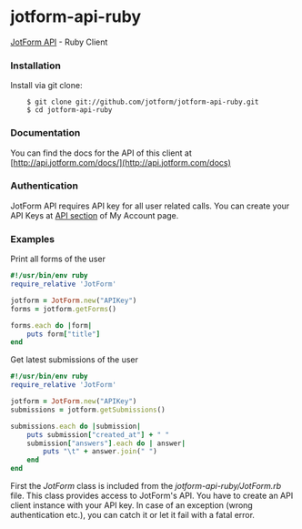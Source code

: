 jotform-api-ruby 
===============
[JotForm API](http://api.jotform.com/docs/) - Ruby Client


### Installation

Install via git clone:

        $ git clone git://github.com/jotform/jotform-api-ruby.git
        $ cd jotform-api-ruby

### Documentation

You can find the docs for the API of this client at [http://api.jotform.com/docs/](http://api.jotform.com/docs)

### Authentication

JotForm API requires API key for all user related calls. You can create your API Keys at  [API section](http://www.jotform.com/myaccount/api) of My Account page.

### Examples

Print all forms of the user
    
```ruby
#!/usr/bin/env ruby
require_relative 'JotForm'

jotform = JotForm.new("APIKey")
forms = jotform.getForms()

forms.each do |form|
    puts form["title"]
end
```    

Get latest submissions of the user
    
```ruby
#!/usr/bin/env ruby
require_relative 'JotForm'

jotform = JotForm.new("APIKey")
submissions = jotform.getSubmissions()

submissions.each do |submission|
    puts submission["created_at"] + " " 
    submission["answers"].each do | answer|
        puts "\t" + answer.join(" ")
    end
end
```    

    
First the _JotForm_ class is included from the _jotform-api-ruby/JotForm.rb_ file. This class provides access to JotForm's API. You have to create an API client instance with your API key. 
In case of an exception (wrong authentication etc.), you can catch it or let it fail with a fatal error.
